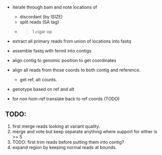 + iterate through bam and note locations of
  - discordant (by ISIZE)
  - split reads (SA tag)
  - > 1 cigar op
+ extract all primary reads from union of locations into
  fastq

+ assemble fastq with fermil into contigs
+ align contig to genomic position to get coordinates
+ align all reads from those coords to both contig and reference.
  - get ref, alt counts.

+ genotype based on ref and alt
+ for non hom-ref translate back to ref coords (TODO)


## TODO:
1. first merge reads looking at variant quality.
2. merge and vote but keep separate anything where support for either is >= 5
3. TODO: first trim reads before putting them into contig?
4. expand region by keeping normal reads at bounds.
